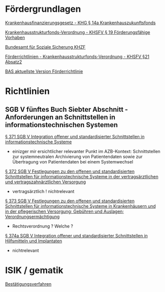 # Fördergrundlagen
[Krankenhausfinanzierungsgesetz - KHG § 14a Krankenhauszukunftsfonds](https://www.gesetze-im-internet.de/khg/__14a.html)

[Krankenhausstrukturfonds-Verordnung - KHSFV § 19 Förderungsfähige Vorhaben](https://www.gesetze-im-internet.de/khsfv/__19.html)

[Bundesamt für Soziale Sicherung KHZF](https://www.bundesamtsozialesicherung.de/de/themen/krankenhauszukunftsfonds-1/)

[Förderrichtlinien - Krankenhausstrukturfonds-Verordnung - KHSFV §21 Absatz2 ](https://www.gesetze-im-internet.de/khsfv/__21.html)

[BAS aktuellste Version Förderrichtlinie](https://www.bundesamtsozialesicherung.de/de/themen/foerdermittelrichtlinie/)

# Richtlinien

## SGB V fünftes Buch Siebter Abschnitt - Anforderungen an Schnittstellen in informationstechnischen Systemen

[§ 371 SGB V Integration offener und standardisierter Schnittstellen in informationstechnische Systeme](https://www.sozialgesetzbuch-sgb.de/sgbv/371.html)
* einizger mir ersichtlicher relevanter Punkt im AZB-Kontext: Schnittstellen zur systemneutralen Archivierung von Patientendaten sowie zur Übertragung von Patientendaten bei einem Systemwechsel

[§ 372 SGB V Festlegungen zu den offenen und standardisierten Schnittstellen für informationstechnische Systeme in der vertragsärztlichen und vertragszahnärztlichen Versorgung](https://www.sozialgesetzbuch-sgb.de/sgbv/372.html)
* vertragsärztlich ! nichtrelevant

[§ 373 SGB V Festlegungen zu den offenen und standardisierten Schnittstellen für informationstechnische Systeme in Krankenhäusern und in der pflegerischen Versorgung; Gebühren und Auslagen; Verordnungsermächtigung](https://www.sozialgesetzbuch-sgb.de/sgbv/373.html)
* Rechtsverordnung ? Welche ?

[§ 374a SGB V Integration offener und standardisierter Schnittstellen in Hilfsmitteln und Implantaten](https://www.sozialgesetzbuch-sgb.de/sgbv/374a.html)
* nichtrelevant

# ISIK / gematik

[Bestätigungsverfahren](https://fachportal.gematik.de/hersteller-anbieter/bestaetigungsverfahren-isik)



